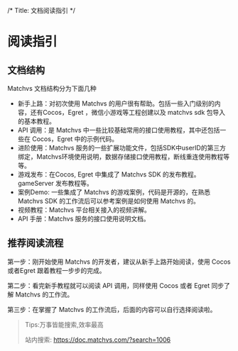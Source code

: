 /*
Title: 文档阅读指引
*/

# 阅读指引

## 文档结构

Matchvs 文档结构分为下面几种

- 新手上路：对初次使用 Matchvs 的用户很有帮助。包括一些入门级别的内容，还有Cocos，Egret ，微信小游戏等工程创建以及 matchvs sdk 包导入的基本教程。
- API 调用：是 Matchvs 中一些比较基础常用的接口使用教程，其中还包括一些在 Cocos，Egret 中的示例代码。
- 进阶使用：Matchvs 服务的一些扩展功能文件，包括SDK中userID的第三方绑定，Matchvs环境使用说明，数据存储接口使用教程，断线重连使用教程等等。
- 游戏发布：在Cocos, Egret 中集成了 Matchvs SDK 的发布教程。gameServer 发布教程等。
- 案例Demo: 一些集成了 Matchvs 的游戏案例，代码是开源的，在熟悉 Matchvs SDK 的工作流后可以参考案例是如何使用 Matchvs 的。
- 视频教程：Matchvs 平台相关接入的视频讲解。
- API 手册：Matchvs 服务的接口使用说明文档。

## 推荐阅读流程 

第一步：刚开始使用 Matchvs 的开发者，建议从新手上路开始阅读，使用 Cocos 或者Egret 跟着教程一步步的完成。

第二步：看完新手教程就可以阅读 API 调用，同样使用 Cocos 或者 Egret 同步了解 Matchvs 的工作流。

第三步：在掌握了 Matchvs 的工作流后，后面的内容可以自行选择阅读啦。

> Tips:万事皆能搜索,效率最高
>
> 站内搜索: https://doc.matchvs.com/?search=1006
>
<!--google: site:doc.matchvs.com errcode-->
